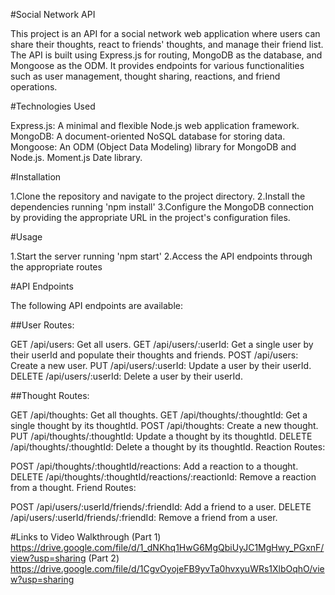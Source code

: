 #Social Network API

This project is an API for a social network web application where users can share their thoughts, react to friends' thoughts, and manage their friend list. The API is built using Express.js for routing, MongoDB as the database, and Mongoose as the ODM. It provides endpoints for various functionalities such as user management, thought sharing, reactions, and friend operations.

#Technologies Used

Express.js: A minimal and flexible Node.js web application framework.
MongoDB: A document-oriented NoSQL database for storing data.
Mongoose: An ODM (Object Data Modeling) library for MongoDB and Node.js.
Moment.js Date library.

#Installation

1.Clone the repository and navigate to the project directory.
2.Install the dependencies running 'npm install'
3.Configure the MongoDB connection by providing the appropriate URL in the project's configuration files.

#Usage

1.Start the server running 'npm start'
2.Access the API endpoints through the appropriate routes

#API Endpoints

The following API endpoints are available:

##User Routes:

GET /api/users: Get all users.
GET /api/users/:userId: Get a single user by their userId and populate their thoughts and friends.
POST /api/users: Create a new user.
PUT /api/users/:userId: Update a user by their userId.
DELETE /api/users/:userId: Delete a user by their userId.

##Thought Routes:

GET /api/thoughts: Get all thoughts.
GET /api/thoughts/:thoughtId: Get a single thought by its thoughtId.
POST /api/thoughts: Create a new thought.
PUT /api/thoughts/:thoughtId: Update a thought by its thoughtId.
DELETE /api/thoughts/:thoughtId: Delete a thought by its thoughtId.
Reaction Routes:

POST /api/thoughts/:thoughtId/reactions: Add a reaction to a thought.
DELETE /api/thoughts/:thoughtId/reactions/:reactionId: Remove a reaction from a thought.
Friend Routes:

POST /api/users/:userId/friends/:friendId: Add a friend to a user.
DELETE /api/users/:userId/friends/:friendId: Remove a friend from a user.

#Links to Video Walkthrough
(Part 1) https://drive.google.com/file/d/1_dNKhq1HwG6MgQbiUyJC1MgHwy_PGxnF/view?usp=sharing
(Part 2) https://drive.google.com/file/d/1CgvOyojeFB9yvTa0hvxyuWRs1XlbOqhO/view?usp=sharing

